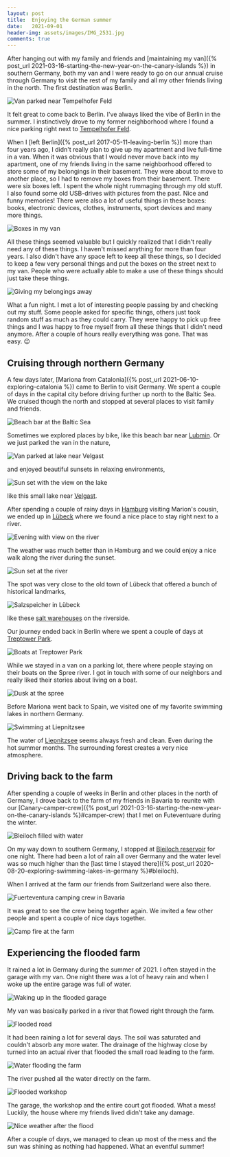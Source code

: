 ```yaml
---
layout: post
title:  Enjoying the German summer
date:   2021-09-01
header-img: assets/images/IMG_2531.jpg
comments: true
---
```


After hanging out with my family and friends and [maintaining my van]({% post_url 2021-03-16-starting-the-new-year-on-the-canary-islands %}) in southern Germany, both my van and I were ready to go on our annual cruise through Germany to visit the rest of my family and all my other friends living in the north. The first destination was Berlin.

![Van parked near Tempelhofer Feld](/assets/images/IMG_2452.jpg)

It felt great to come back to Berlin. I've always liked the vibe of Berlin in the summer. I instinctively drove to my former neighborhood where I found a nice parking right next to [Tempelhofer Feld](https://www.google.com/maps/place/Tempelhofer+Feld).

When I [left Berlin]({% post_url 2017-05-11-leaving-berlin %}) more than four years ago, I didn't really plan to give up my apartment and live full-time in a van. When it was obvious that I would never move back into my apartment, one of my friends living in the same neighborhood offered to store some of my belongings in their basement. They were about to move to another place, so I had to remove my boxes from their basement. There were six boxes left. I spent the whole night rummaging through my old stuff. I also found some old USB-drives with pictures from the past. Nice and funny memories! There were also a lot of useful things in these boxes: books, electronic devices, clothes, instruments, sport devices and many more things. 

![Boxes in my van](/assets/images/IMG_2454.jpg)

All these things seemed valuable but I quickly realized that I didn't really need any of these things. I haven't missed anything for more than four years. I also didn't have any space left to keep all these things, so I decided to keep a few very personal things and put the boxes on the street next to my van. People who were actually able to make a use of these things should just take these things.

![Giving my belongings away](/assets/images/IMG_2456.jpg)

What a fun night. I met a lot of interesting people passing by and checking out my stuff. Some people asked for specific things, others just took random stuff as much as they could carry. They were happy to pick up free things and I was happy to free myself from all these things that I didn't need anymore. After a couple of hours really everything was gone. That was easy. :wink:

## Cruising through northern Germany

A few days later, [Mariona from Catalonia]({% post_url 2021-06-10-exploring-catalonia %}) came to Berlin to visit Germany. We spent a couple of days in the capital city before driving further up north to the Baltic Sea. We cruised though the north and stopped at several places to visit family and friends.

![Beach bar at the Baltic Sea](/assets/images/IMG_2524.jpg)

Sometimes we explored places by bike, like this beach bar near [Lubmin](https://www.google.com/maps/place/Lubmin). Or we just parked the van in the nature,
                                             
![Van parked at lake near Velgast](/assets/images/IMG_2533.jpg)

and enjoyed beautiful sunsets in relaxing environments,

![Sun set with the view on the lake](/assets/images/IMG_2531.jpg)

like this small lake near [Velgast](https://www.google.com/maps/place/Velgast).

After spending a couple of rainy days in [Hamburg](https://www.google.com/maps/place/Hamburg) visiting Marion's cousin, we ended up in [Lübeck](https://www.google.com/maps/place/L%C3%BCbeck/) where we found a nice place to stay right next to a river.

![Evening with view on the river](/assets/images/IMG_2556.jpg)

The weather was much better than in Hamburg and we could enjoy a nice walk along the river during the sunset.

![Sun set at the river](/assets/images/IMG_2555.jpg)

The spot was very close to the old town of Lübeck that offered a bunch of historical landmarks, 

![Salzspeicher in Lübeck](/assets/images/IMG_2558.jpg)

like these [salt warehouses](https://www.google.com/maps/place/Salzspeicher/) on the riverside.

Our journey ended back in Berlin where we spent a couple of days at [Treptower Park](https://www.google.com/maps/place/Treptower+Park).

![Boats at Treptower Park](/assets/images/IMG_2569.jpg)

While we stayed in a van on a parking lot, there where people staying on their boats on the Spree river. I got in touch with some of our neighbors and really liked their stories about living on a boat.

![Dusk at the spree](/assets/images/IMG_2570.jpg)

Before Mariona went back to Spain, we visited one of my favorite swimming lakes in northern Germany.

![Swimming at Liepnitzsee](/assets/images/IMG_2596.jpg)

The water of [Liepnitzsee](https://www.google.com/maps/place/Liepnitzsee) seems always fresh and clean. Even during the hot summer months. The surrounding forest creates a very nice atmosphere.

## Driving back to the farm

After spending a couple of weeks in Berlin and other places in the north of Germany, I drove back to the farm of my friends in Bavaria to reunite with our [Canary-camper-crew]({% post_url 2021-03-16-starting-the-new-year-on-the-canary-islands %}#camper-crew) that I met on Futeventuare during the winter. 

![Bleiloch filled with water](/assets/images/IMG_2610.jpg)

On my way down to southern Germany, I stopped at [Bleiloch reservoir](https://www.google.com/maps/place/Bleilochtalsperre/) for one night. There had been a lot of rain all over Germany and the water level was so much higher than the [last time I stayed there]({% post_url 2020-08-20-exploring-swimming-lakes-in-germany %}#bleiloch).

When I arrived at the farm our friends from Switzerland were also there.

![Fuerteventura camping crew in Bavaria](/assets/images/IMG_2631.jpg)

It was great to see the crew being together again. We invited a few other people and spent a couple of nice days together.

![Camp fire at the farm](/assets/images/IMG_2637.jpg)

## Experiencing the flooded farm

It rained a lot in Germany during the summer of 2021. I often stayed in the garage with my van. One night there was a lot of heavy rain and when I woke up the entire garage was full of water.

![Waking up in the flooded garage](/assets/images/1e02b2bd-0458-417a-9942-a8bc3fb8ec04.jpg)

My van was basically parked in a river that flowed right through the farm.

![Flooded road](/assets/images/69cf7a85-efd0-4778-aab6-bf98cc23b9dd.jpg)

It had been raining a lot for several days. The soil was saturated and couldn't absorb any more water. The drainage of the highway close by turned into an actual river that flooded the small road leading to the farm.

![Water flooding the farm](/assets/images/028595f4-a660-4f86-b183-6391e81367e6.jpg)

The river pushed all the water directly on the farm.

![Flooded workshop](/assets/images/c4e42aac-3fd2-4c06-a5cb-412dc0ca8b55.jpg)

The garage, the workshop and the entire court got flooded. What a mess! Luckily, the house where my friends lived didn't take any damage.

![Nice weather after the flood](/assets/images/IMG_2789.jpg)

After a couple of days, we managed to clean up most of the mess and the sun was shining as nothing had happened. What an eventful summer!
